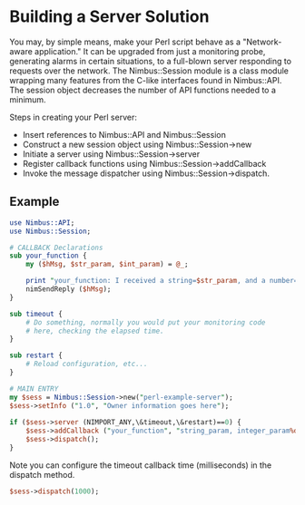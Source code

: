 # Building a Server Solution

You may, by simple means, make your Perl script behave as a "Network-aware application." It can be upgraded from just a monitoring probe, generating alarms in certain situations, to a full-blown server responding to requests over the network. The Nimbus::Session module is a class module wrapping many features from the C-like interfaces found in Nimbus::API. The session object decreases the number of API functions needed to a minimum.

Steps in creating your Perl server:

- Insert references to Nimbus::API and Nimbus::Session
- Construct a new session object using Nimbus::Session->new
- Initiate a server using Nimbus::Session->server
- Register callback functions using Nimbus::Session->addCallback
- Invoke the message dispatcher using Nimbus::Session->dispatch.

## Example 

```perl
use Nimbus::API;
use Nimbus::Session;

# CALLBACK Declarations
sub your_function {
    my ($hMsg, $str_param, $int_param) = @_;

    print "your_function: I received a string=$str_param, and a number=$int_param\n";
    nimSendReply ($hMsg);
}

sub timeout {
    # Do something, normally you would put your monitoring code
    # here, checking the elapsed time.
}

sub restart {
    # Reload configuration, etc...
}

# MAIN ENTRY
my $sess = Nimbus::Session->new("perl-example-server");
$sess->setInfo ("1.0", "Owner information goes here");
 
if ($sess->server (NIMPORT_ANY,\&timeout,\&restart)==0) {
    $sess->addCallback ("your_function", "string_param, integer_param%d" );
    $sess->dispatch();
}
```

Note you can configure the timeout callback time (milliseconds) in the dispatch method.

```perl
$sess->dispatch(1000);
```
